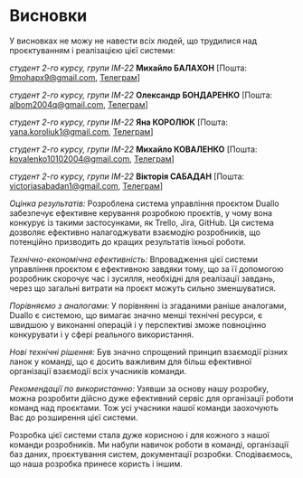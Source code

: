 # Висновки

У висновках не можу не навести всіх людей, що трудилися над проєктуванням і реалізацією цієї системи: 

*студент 2-го курсу, групи ІМ-22*<span padding-right:5em></span> **Михайло БАЛАХОН** [Пошта: 9mohapx9@gmail.com, <a href="https://t.me/mibal_ua">Телеграм</a>]

*студент 2-го курсу, групи ІМ-22*<span padding-right:5em></span> **Олександр БОНДАРЕНКО** [Пошта: albom2004q@gmail.com, <a href="https://t.me/Dreammy_Oleksandr">Телеграм</a>]

*студент 2-го курсу, групи ІМ-22*<span padding-right:5em></span> **Яна КОРОЛЮК** [Пошта: yana.koroliuk1@gmail.com, <a href="https://t.me/Koroliuk_Yana">Телеграм</a>]

*студент 2-го курсу, групи ІМ-22*<span padding-right:5em></span> **Михайло КОВАЛЕНКО** [Пошта: kovalenko10102004@gmail.com, <a href="https://t.me/merrymike">Телеграм</a>]

*студент 2-го курсу, групи ІМ-22*<span padding-right:5em></span> **Вікторія САБАДАН** [Пошта: victoriasabadan1@gmail.com, <a href="https://t.me/witchkaa">Телеграм</a>]

*Оцінка результатів:*
Розроблена система управління проєктом Duallo забезпечує ефективне керування розробкою проєктів, у чому вона конкурує із такими застосунками, як Trello, Jira, GitHub. Ця система дозволяє ефективно налагоджувати взаємодію розробників, що потенційно призводить до кращих результатів їхньої роботи.

*Технічно-економічна ефективність:*
Впровадження цієї системи управління проєктом є ефективною завдяки тому, що за її допомогою розробник скорочує час і зусилля, необхідні для реалізації завдань, через що загальні витрати на проєкт можуть сильно зменшуватися.

*Порівняємо з аналогами:*
У порівнянні із згаданими раніше аналогами, Duallo є системою, що вимагає значно менші технічні ресурси, є швидшою у виконанні операцій і у перспективі зможе повноцінно конкурувати і у сфері реального використання.

*Нові технічні рішення:*
Був значно спрощений принцип взаємодії різних ланок у команді, що є досить важливим для більш ефективної організації взаємодії всіх учасників команди.

*Рекомендації по використанню:*
Узявши за основу нашу розробку, можна розробити дійсно дуже ефективний сервіс для організації роботи команд над проєктами. Тож усі учасники нашої команди заохочують Вас до розширення цієї системи.

Розробка цієї системи стала дуже корисною і для кожного з нашої команди розробників. Ми набули навичок роботи в команді, організації баз даних, проєктування систем, документації розробки. Сподіваємось, що наша розробка принесе користь і іншим.

